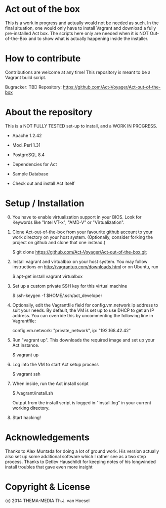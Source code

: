 Act out of the box
==================

This is a work in progress and actually would not be needed as such. In the
final situation, one would only have to install Vagrant and download a
fully pre-installed Act box. The scripts here only are needed when it
is NOT Out-of-the-Box and to show what is actually happening inside the
installer.


How to contribute
=================

Contributions are welcome at any time! This repository is meant to be
a Vagrant build script.

Bugracker: TBD
Repository: https://github.com/Act-Voyager/Act-out-of-the-box


About the repository
====================

This is a NOT FULLY TESTED set-up to install, and a WORK IN PROGRESS.

* Apache 1.2.42
* Mod_Perl 1.31
* PostgreSQL 8.4

* Dependencies for Act
* Sample Database

* Check out and install Act itself


Setup / Installation
====================

0) You have to enable virtualization support in your BIOS. Look for
   Keywords like "Intel VT-x", "AMD-V" or "Virtualization".

1) Clone Act-out-of-the-box from your favourite github account to your
   work directory on your host system. (Optionally, consider forking
   the project on github and clone that one instead.)

    $ git clone https://github.com/Act-Voyager/Act-out-of-the-box.git

2) Install vagrant and virtualbox on your host system. You may follow
   instructions on http://vagrantup.com/downloads.html or on Ubuntu, run

    $ apt-get install vagrant virtualbox

3) Set up a custom private SSH key for this virtual machine

    $ ssh-keygen -f $HOME/.ssh/act_developer

4) Optionally, edit the Vagrantfile field for config.vm.network ip
   address to suit your needs. By default, the VM is set up to use DHCP
   to get an IP address. You can override this by uncommenting the
   following line in Vagrantfile:

    config.vm.network: "private_network", ip: "192.168.42.42"

5) Run "vagrant up". This downloads the required image and set up
   your Act instance.

    $ vagrant up

6) Log into the VM to start Act setup process

    $ vagrant ssh

7) When inside, run the Act install script

    $ /vagrant/install.sh

   Output from the install script is logged in "install.log" in your
   current working directory.

8) Start hacking!


Acknowledgements
================

Thanks to Alex Muntada for doing a lot of ground work.
His version actually also set up some additional software which I rather
see as a two step process. Thanks to Detlev Hauschildt for keeping notes
of his longwinded install troubles that gave even more insight


Copyright & License
===================

(c) 2014 THEMA-MEDIA Th.J. van Hoesel

